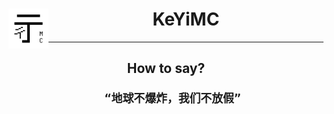<p align="left">
  <h1 align="center">
    <img align="left" src="https://github.com/KeYiMC/.github/blob/main/KeYiMC.png?raw=true" height=64 width=64>  
      KeYiMC
  </h1>
</p>

---

<h2 align="center">
      How to say?
      
      “地球不爆炸，我们不放假”
</h2>
